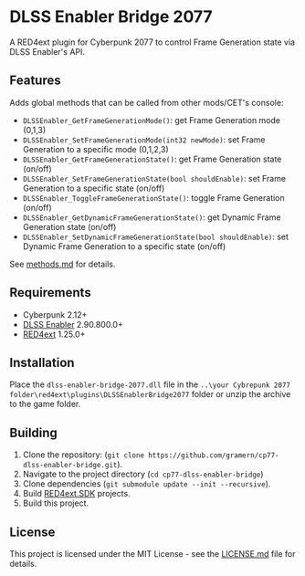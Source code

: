 # DLSS Enabler Bridge 2077

A RED4ext plugin for Cyberpunk 2077 to control Frame Generation state via DLSS Enabler's API.

## Features
Adds global methods that can be called from other mods/CET's console:
- `DLSSEnabler_GetFrameGenerationMode()`: get Frame Generation mode (0,1,3)
- `DLSSEnabler_SetFrameGenerationMode(int32 newMode)`: set Frame Generation to a specific mode (0,1,2,3)
- `DLSSEnabler_GetFrameGenerationState()`: get Frame Generation state (on/off)
- `DLSSEnabler_SetFrameGenerationState(bool shouldEnable)`: set Frame Generation to a specific state (on/off)
- `DLSSEnabler_ToggleFrameGenerationState()`: toggle Frame Generation (on/off)
- `DLSSEnabler_GetDynamicFrameGenerationState()`: get Dynamic Frame Generation state (on/off)
- `DLSSEnabler_SetDynamicFrameGenerationState(bool shouldEnable)`: set Dynamic Frame Generation to a specific state (on/off)

See [methods.md](docs/methods.md) for details.

## Requirements
+ Cyberpunk 2.12+
+ [DLSS Enabler](https://github.com/artur-graniszewski/DLSS-Enabler) 2.90.800.0+
+ [RED4ext](https://github.com/WopsS/RED4ext) 1.25.0+

## Installation
Place the `dlss-enabler-bridge-2077.dll` file in the `..\your Cybrepunk 2077 folder\red4ext\plugins\DLSSEnablerBridge2077` folder or unzip the archive to the game folder.

## Building
1. Clone the repository: (`git clone https://github.com/gramern/cp77-dlss-enabler-bridge.git`).
2. Navigate to the project directory (`cd cp77-dlss-enabler-bridge`)
2. Clone dependencies  (`git submodule update --init --recursive`).
3. Build [RED4ext.SDK](https://github.com/WopsS/RED4ext.SDK) projects.
4. Build this project.

## License
This project is licensed under the MIT License - see the [LICENSE.md](LICENSE.md) file for details.
